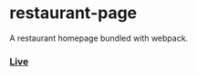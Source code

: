 # restaurant-page
A restaurant homepage bundled with webpack.

### [Live](https://rkjames202.github.io/restaurant-page/)
